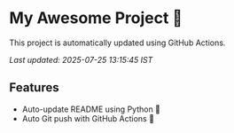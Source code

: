 # My Awesome Project 🚀

This project is automatically updated using GitHub Actions.

_Last updated: 2025-07-25 13:15:45 IST_

## Features
- Auto-update README using Python 🐍
- Auto Git push with GitHub Actions 🤖

